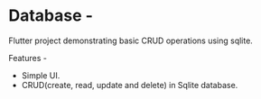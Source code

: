 # Database -


Flutter project demonstrating basic CRUD operations using sqlite. 


 Features -
 
 - Simple UI.
 - CRUD(create, read, update and delete) in Sqlite database.
